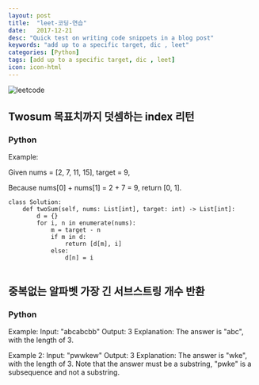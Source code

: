 ```yaml
---
layout: post
title:  "leet-코딩-연습"
date:   2017-12-21
desc: "Quick test on writing code snippets in a blog post"
keywords: "add up to a specific target, dic , leet"
categories: [Python]
tags: [add up to a specific target, dic , leet]
icon: icon-html
---
```


![leetcode](https://user-images.githubusercontent.com/48639285/88495650-85fb5680-cff5-11ea-8a30-fcc2c91ee0c9.png)

## Twosum 목표치까지 덧셈하는 index 리턴

### Python

Example:

Given nums = [2, 7, 11, 15], target = 9,

Because nums[0] + nums[1] = 2 + 7 = 9,
return [0, 1].

```
class Solution:
    def twoSum(self, nums: List[int], target: int) -> List[int]:
        d = {}
        for i, n in enumerate(nums):
            m = target - n
            if m in d:
                return [d[m], i]
            else:
                d[n] = i
                
```


## 중복없는 알파벳 가장 긴 서브스트링 개수 반환

### Python

Example:
Input: "abcabcbb"
Output: 3 
Explanation: The answer is "abc", with the length of 3. 

Example 2:
Input: "pwwkew"
Output: 3
Explanation: The answer is "wke", with the length of 3. 
             Note that the answer must be a substring, "pwke" is a subsequence and not a substring.

```


```


